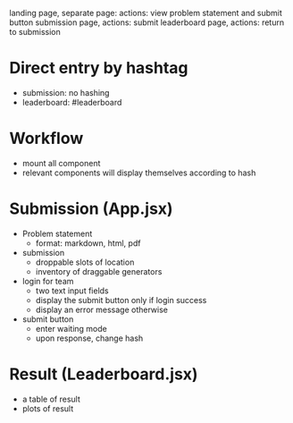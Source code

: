 landing page, separate page: actions: view problem statement and submit button
submission page, actions: submit
leaderboard page, actions: return to submission

# Direct entry by hashtag
- submission: no hashing
- leaderboard: #leaderboard

# Workflow
- mount all component
- relevant components will display themselves according to hash

# Submission (App.jsx)
- Problem statement
    - format: markdown, html, pdf
- submission
    - droppable slots of location
    - inventory of draggable generators
- login for team
    - two text input fields
    - display the submit button only if login success
    - display an error message otherwise
- submit button
    - enter waiting mode
    - upon response, change hash

# Result (Leaderboard.jsx)
- a table of result
- plots of result